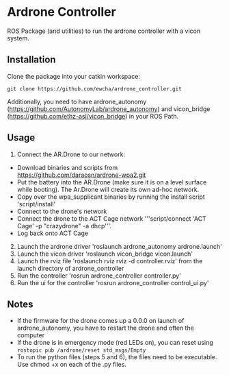 Ardrone Controller
====

ROS Package (and utilities) to run the ardrone controller with a vicon system.

## Installation

Clone the package into your catkin workspace:
```
git clone https://github.com/ewcha/ardrone_controller.git
```

Additionally, you need to have ardrone_autonomy (https://github.com/AutonomyLab/ardrone_autonomy) and vicon_bridge (https://github.com/ethz-asl/vicon_bridge) in your ROS Path.

## Usage

1. Connect the AR.Drone to our network:
 * Download binaries and scripts from https://github.com/daraosn/ardrone-wpa2.git
 * Put the battery into the AR.Drone (make sure it is on a level surface while booting). The Ar.Drone will create its own ad-hoc network.
 * Copy over the wpa_supplicant binaries by running the install script 'script/install'
 * Connect to the drone's network
 * Connect the drone to the ACT Cage network '''script/connect 'ACT Cage' -p "crazydrone" -a dhcp'''.
 * Log back onto ACT Cage
2. Launch the ardrone driver 'roslaunch ardrone_autonomy ardrone.launch'
3. Launch the vicon driver 'roslaunch vicon_bridge vicon.launch'
4. Launch the rviz file 'roslaunch rviz rviz -d controller.rviz' from the launch directory of ardrone_controller
5. Run the controller 'rosrun ardrone_controller controller.py'
6. Run the ui for the controller 'rosrun ardrone_controller control_ui.py'
## Notes
* If the firmware for the drone comes up a 0.0.0 on launch of ardrone_autonomy, you have to restart the drone and often the computer
* If the drone is in emergency mode (red LEDs on), you can reset using `rostopic pub /ardrone/reset std_msgs/Empty`
* To run the python files (steps 5 and 6), the files need to be executable. Use chmod +x on each of the .py files.

